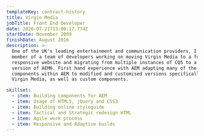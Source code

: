 ```yaml
---
templateKey: contract-history
title: Virgin Media
jobTitle: Front End Developer
date: 2020-07-21T13:00:17.774Z
startDate: November 2009
finishDate: August 2016
description: >-
  One of the UK's leading entertainment and communication providers, I was a
  member of a team of developers working on moving Virgin Media to a fully
  responsive website and migrating from multiple instances of CQ5 to a single
  version of AEM6. First hand experience with AEM adapting many of the core
  components within AEM to modified and customised versions specifically for
  Virgin Media, as well as custom components.

skillset:
  - item: Building components for AEM
  - item: Usage of HTML5, jQuery and CSS3
  - item: Building online styleguide
  - item: Tactical and Strategic redesign HTML
  - item: Agile work process
  - item: Responsive and Adaptive builds
---
```

